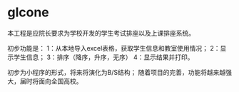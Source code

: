 # glcone
本工程是应院长要求为学校开发的学生考试排座以及上课排座系统。

初步功能是：
1：从本地导入excel表格，获取学生信息和教室使用情况；
2：显示学生信息；
3：排序（降序，升序，无序）
4：显示结果并打印。

初步为小程序的形式，将来将演化为B/S结构；
随着项目的完善，功能将越来越强大，届时将面向全国高校。
